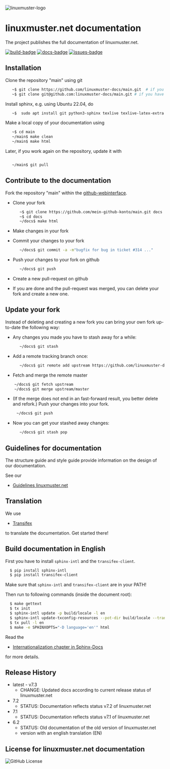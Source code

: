 <!-- logo -->
![linuxmuster-logo](https://raw.githubusercontent.com/linuxmuster/linuxmuster-artwork/master/logo/lmn-full-logo.svg)

# linuxmuster.net documentation

The project publishes the full documentation of linuxmuster.net.

[![build-badge]][build-url]
[![docs-badge]][docs-url]
[![issues-badge]][issues-url]

## Installation

Clone the repository "main" using git

```sh
   ~$ git clone https://github.com/linuxmuster-docs/main.git  # if you have no ssh-key within github
   ~$ git clone git@github.com:linuxmuster-docs/main.git # if you have a ssh-key within github
```

Install sphinx, e.g. using Ubuntu 22.04, do

```sh
   ~$  sudo apt install git python3-sphinx texlive texlive-latex-extra texlive-lang-german
```

Make a local copy of your documentation using

```sh
   ~$ cd main
   ~/main$ make clean
   ~/main$ make html
```

Later, if you work again on the repository, update it with

```sh

   ~/main$ git pull

```

## Contribute to the documentation

Fork the repository "main" within the [github-webinterface](https://github.com/linuxmuster-docs/main).

* Clone your fork

  ```sh
     ~$ git clone https://github.com/mein-github-konto/main.git docs
     ~$ cd docs
     ~/docs$ make html
  ``` 

* Make changes in your fork
* Commit your changes to your fork

  ```sh
     ~/docs$ git commit -a -m"bugfix for bug in ticket #314 ..."
  ```
  
* Push your changes to your fork on github

  ```sh
     ~/docs$ git push
  ```
  
* Create a new pull-request on github
* If you are done and the pull-request was merged, you can delete your fork and create a new one.

## Update your fork

Instead of deleting and creating a new fork you can bring your own fork up-to-date the following way:

* Any changes you made you have to stash away for a while:

  ```sh
     ~/docs$ git stash
  ```
  
* Add a remote tracking branch once:

  ```sh
     ~/docs$ git remote add upstream https://github.com/linuxmuster-docs/main.git
  ```
  
* Fetch and merge the remote master

 ```sh
     ~/docs$ git fetch upstream
     ~/docs$ git merge upstream/master
 ```

* (If the merge does not end in an fast-forward result, you better delete and refork.) Push your changes into your fork.

```sh
     ~/docs$ git push
```

* Now you can get your stashed away changes:

  ```sh
     ~/docs$ git stash pop
  ```

## Guidelines for documentation

The structure guide and style guide provide information on the design of our documentation. 

See our

- [Guidelines linuxmuster.net](https://docs.linuxmuster.net/de/latest/appendix/contribute/guidelines.html)
  

## Translation

We use 

- [Transifex](https://www.transifex.com/linuxmusternet/official-documentation/dashboard/)

to translate the documentation. Get started there!

## Build documentation in English

First you have to install ``sphinx-intl`` and the ``transifex-client``.

 ```sh
   $ pip install sphinx-intl
   $ pip install transifex-client
```

Make sure that ``sphinx-intl`` and ``transifex-client`` are in your PATH!

Then run to following commands (inside the document root):

 ```sh
   $ make gettext
   $ tx init
   $ sphinx-intl update -p build/locale -l en
   $ sphinx-intl update-txconfig-resources --pot-dir build/locale --transifex-project-name official-documentation
   $ tx pull -l en
   $ make -e SPHINXOPTS="-D language='en'" html
```
Read the 

- [Internationalization chapter in Sphinx-Docs](http://www.sphinx-doc.org/en/stable/intl.html)

for more details.

## Release History

* latest - v7.3
    * CHANGE: Updated docs according to current release status of linuxmuster.net
* 7.2
    * STATUS: Documentation reflects status v7.2 of linuxmuster.net
* 7.1
    * STATUS: Documentation reflects status v7.1 of linuxmuster.net
* 6.2
    * STATUS: Old documentation of the old version of linuxmuster.net
    * version with an english translation (EN)
 
## License for linuxmuster.net documentation

![GitHub License](https://img.shields.io/github/license/linuxmuster-docs/main)


<!-- Markdown link & img dfn's -->
[build-badge]: https://github.com/linuxmuster-docs/main/workflows/VerifyDocs/badge.svg
[build-url]: https://github.com/linuxmuster-docs/main/workflows/VerifyDocs/badge.svg
[docs-badge]: https://readthedocs.org/projects/linuxmuster/badge/?version=latest
[docs-url]: https://docs.linuxmuster.net/de/latest/?badge=latest
[issues-badge]: https://img.shields.io/github/issues/linuxmuster-docs/main
[issues-url]: https://img.shields.io/github/issues/linuxmuster-docs/main

